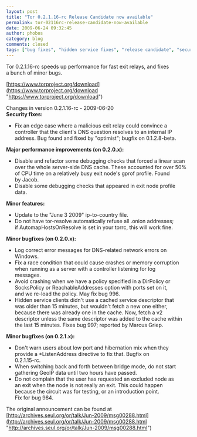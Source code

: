 ```yaml
---
layout: post
title: "Tor 0.2.1.16-rc Release Candidate now available"
permalink: tor-02116rc-release-candidate-now-available
date: 2009-06-24 09:32:45
author: phobos
category: blog
comments: closed
tags: ["bug fixes", "hidden service fixes", "release candidate", "security fixes"]
---
```


Tor 0.2.1.16-rc speeds up performance for fast exit relays, and fixes  
 a bunch of minor bugs.

[https://www.torproject.org/download](https://www.torproject.org/download "https://www.torproject.org/download")

Changes in version 0.2.1.16-rc - 2009-06-20  
 **Security fixes:**

-   Fix an edge case where a malicious exit relay could convince a  
     controller that the client's DNS question resolves to an internal IP  
     address. Bug found and fixed by "optimist"; bugfix on 0.1.2.8-beta.

**Major performance improvements (on 0.2.0.x):**

-   Disable and refactor some debugging checks that forced a linear scan  
     over the whole server-side DNS cache. These accounted for over 50%  
     of CPU time on a relatively busy exit node's gprof profile. Found  
     by Jacob.
-   Disable some debugging checks that appeared in exit node profile  
     data.

**Minor features:**

<!-- more -->

-   Update to the "June 3 2009" ip-to-country file.
-   Do not have tor-resolve automatically refuse all .onion addresses;  
     if AutomapHostsOnResolve is set in your torrc, this will work fine.

**Minor bugfixes (on 0.2.0.x):**

-   Log correct error messages for DNS-related network errors on  
     Windows.
-   Fix a race condition that could cause crashes or memory corruption  
     when running as a server with a controller listening for log  
     messages.
-   Avoid crashing when we have a policy specified in a DirPolicy or  
     SocksPolicy or ReachableAddresses option with ports set on it,  
     and we re-load the policy. May fix bug 996.
-   Hidden service clients didn't use a cached service descriptor that  
     was older than 15 minutes, but wouldn't fetch a new one either,  
     because there was already one in the cache. Now, fetch a v2  
     descriptor unless the same descriptor was added to the cache within  
     the last 15 minutes. Fixes bug 997; reported by Marcus Griep.

**Minor bugfixes (on 0.2.1.x):**

-   Don't warn users about low port and hibernation mix when they  
     provide a \*ListenAddress directive to fix that. Bugfix on  
     0.2.1.15-rc.
-   When switching back and forth between bridge mode, do not start  
     gathering GeoIP data until two hours have passed.
-   Do not complain that the user has requested an excluded node as  
     an exit when the node is not really an exit. This could happen  
     because the circuit was for testing, or an introduction point.  
     Fix for bug 984.

The original announcement can be found at [http://archives.seul.org/or/talk/Jun-2009/msg00288.html](http://archives.seul.org/or/talk/Jun-2009/msg00288.html "http://archives.seul.org/or/talk/Jun-2009/msg00288.html")
